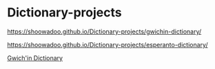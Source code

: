 # Dictionary-projects

https://shoowadoo.github.io/Dictionary-projects/gwichin-dictionary/

https://shoowadoo.github.io/Dictionary-projects/esperanto-dictionary/

[Gwich'in Dictionary](https://shoowadoo.github.io/Dictionary-projects/gwichin-dictionary/)

